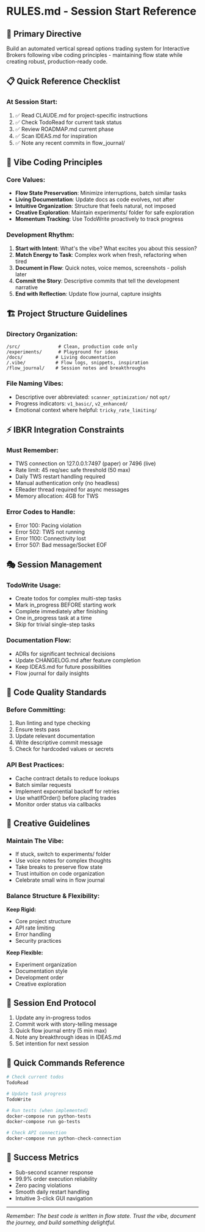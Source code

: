 # RULES.md - Session Start Reference

## 🎯 Primary Directive
Build an automated vertical spread options trading system for Interactive Brokers following vibe coding principles - maintaining flow state while creating robust, production-ready code.

## 📋 Quick Reference Checklist

### At Session Start:
1. ✅ Read CLAUDE.md for project-specific instructions
2. ✅ Check TodoRead for current task status
3. ✅ Review ROADMAP.md current phase
4. ✅ Scan IDEAS.md for inspiration
5. ✅ Note any recent commits in flow_journal/

## 🌊 Vibe Coding Principles

### Core Values:
- **Flow State Preservation**: Minimize interruptions, batch similar tasks
- **Living Documentation**: Update docs as code evolves, not after
- **Intuitive Organization**: Structure that feels natural, not imposed
- **Creative Exploration**: Maintain experiments/ folder for safe exploration
- **Momentum Tracking**: Use TodoWrite proactively to track progress

### Development Rhythm:
1. **Start with Intent**: What's the vibe? What excites you about this session?
2. **Match Energy to Task**: Complex work when fresh, refactoring when tired
3. **Document in Flow**: Quick notes, voice memos, screenshots - polish later
4. **Commit the Story**: Descriptive commits that tell the development narrative
5. **End with Reflection**: Update flow journal, capture insights

## 🏗️ Project Structure Guidelines

### Directory Organization:
```
/src/              # Clean, production code only
/experiments/      # Playground for ideas
/docs/            # Living documentation
/.vibe/           # Flow logs, snippets, inspiration
/flow_journal/    # Session notes and breakthroughs
```

### File Naming Vibes:
- Descriptive over abbreviated: `scanner_optimization/` not `opt/`
- Progress indicators: `v1_basic/`, `v2_enhanced/`
- Emotional context where helpful: `tricky_rate_limiting/`

## ⚡ IBKR Integration Constraints

### Must Remember:
- TWS connection on 127.0.0.1:7497 (paper) or 7496 (live)
- Rate limit: 45 req/sec safe threshold (50 max)
- Daily TWS restart handling required
- Manual authentication only (no headless)
- EReader thread required for async messages
- Memory allocation: 4GB for TWS

### Error Codes to Handle:
- Error 100: Pacing violation
- Error 502: TWS not running
- Error 1100: Connectivity lost
- Error 507: Bad message/Socket EOF

## 🎭 Session Management

### TodoWrite Usage:
- Create todos for complex multi-step tasks
- Mark in_progress BEFORE starting work
- Complete immediately after finishing
- One in_progress task at a time
- Skip for trivial single-step tasks

### Documentation Flow:
- ADRs for significant technical decisions
- Update CHANGELOG.md after feature completion
- Keep IDEAS.md for future possibilities
- Flow journal for daily insights

## 🚀 Code Quality Standards

### Before Committing:
1. Run linting and type checking
2. Ensure tests pass
3. Update relevant documentation
4. Write descriptive commit message
5. Check for hardcoded values or secrets

### API Best Practices:
- Cache contract details to reduce lookups
- Batch similar requests
- Implement exponential backoff for retries
- Use whatIfOrder() before placing trades
- Monitor order status via callbacks

## 🎨 Creative Guidelines

### Maintain The Vibe:
- If stuck, switch to experiments/ folder
- Use voice notes for complex thoughts
- Take breaks to preserve flow state
- Trust intuition on code organization
- Celebrate small wins in flow journal

### Balance Structure & Flexibility:
**Keep Rigid:**
- Core project structure
- API rate limiting
- Error handling
- Security practices

**Keep Flexible:**
- Experiment organization
- Documentation style
- Development order
- Creative exploration

## 🔄 Session End Protocol

1. Update any in-progress todos
2. Commit work with story-telling message
3. Quick flow journal entry (5 min max)
4. Note any breakthrough ideas in IDEAS.md
5. Set intention for next session

## 📝 Quick Commands Reference

```bash
# Check current todos
TodoRead

# Update task progress
TodoWrite

# Run tests (when implemented)
docker-compose run python-tests
docker-compose run go-tests

# Check API connection
docker-compose run python-check-connection
```

## 🎯 Success Metrics
- Sub-second scanner response
- 99.9% order execution reliability
- Zero pacing violations
- Smooth daily restart handling
- Intuitive 3-click GUI navigation

---

*Remember: The best code is written in flow state. Trust the vibe, document the journey, and build something delightful.*